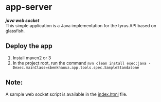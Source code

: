 # app-server 
***java web  socket***  
This simple application is a Java implementation for the tyrus API based on glassfish.  


## Deploy the app
1.  Install maven2 or 3  
2.  In the project root, run the command `mvn clean install exec:java -Dexec.mainClass=sbenkhaoua.app.tools.spec.SampleStandalone`  


## Note:
A sample web socket script is available in the [index.html](index.html) file.
